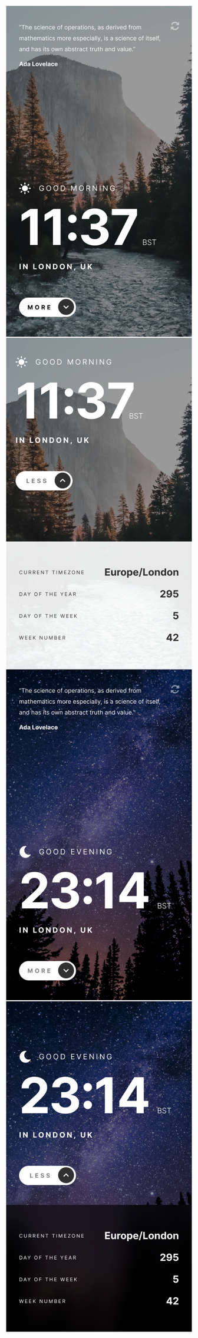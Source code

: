 ![day1 view](./assets/day-1.png)
![day2 view](./assets/day-2.png)
![night1 view](./assets/night-1.png)
![night2 view](./assets/night-2.png)
